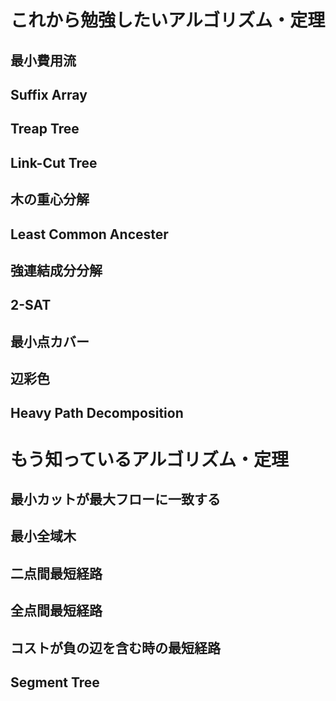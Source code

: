 # これから勉強したいアルゴリズム・定理

## 最小費用流

## Suffix Array

## Treap Tree

## Link-Cut Tree

## 木の重心分解

## Least Common Ancester

## 強連結成分分解

## 2-SAT

## 最小点カバー

## 辺彩色

## Heavy Path Decomposition

# もう知っているアルゴリズム・定理

## 最小カットが最大フローに一致する

## 最小全域木

## 二点間最短経路

## 全点間最短経路

## コストが負の辺を含む時の最短経路

## Segment Tree
